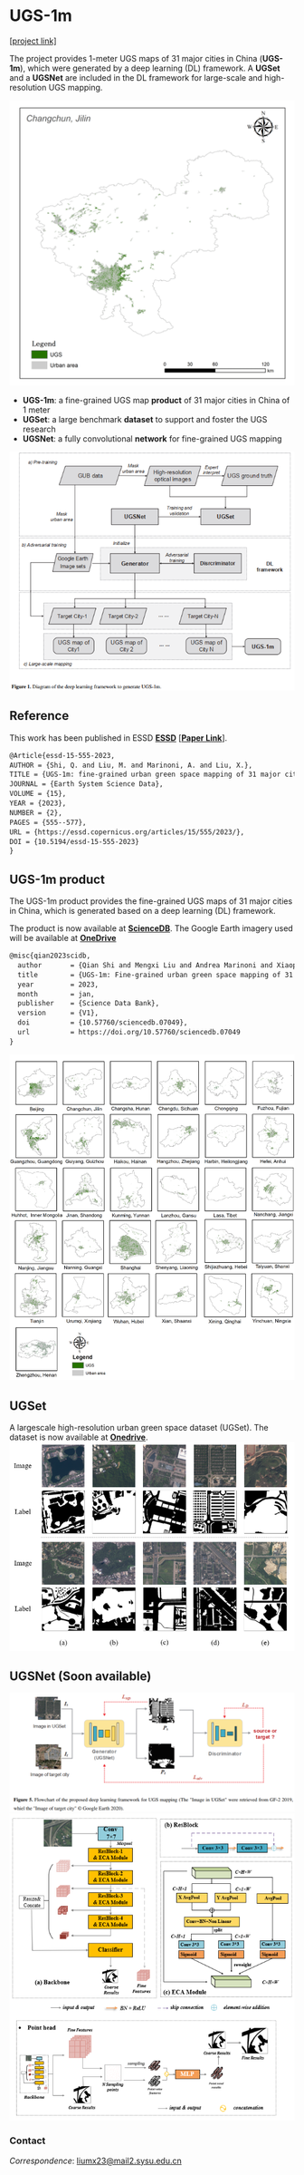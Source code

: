 # UGS-1m
[[project link]](https://liumency.github.io/UGS-1m/)

The project provides 1-meter UGS maps of 31 major cities in China (**UGS-1m**), which were generated by a deep learning (DL) framework. A **UGSet** and a **UGSNet** are included in the DL framework for large-scale and high-resolution UGS mapping.

<div align=center><img src="imgs/ugs_maps.gif" width="600" alt="UGS-1m"/><br/></div>

 - **UGS-1m**: a fine-grained UGS map **product** of 31 major cities in China of 1 meter
 - **UGSet**: a large benchmark **dataset** to support and foster the UGS research
 - **UGSNet**: a fully convolutional **network** for fine-grained UGS mapping

![diagram](imgs/diagram.png)

## Reference
This work has been published in ESSD [**ESSD**](https://www.earth-system-science-data.net/) [[**Paper Link**](https://essd.copernicus.org/articles/15/555/2023/)].

```markdown
@Article{essd-15-555-2023,
AUTHOR = {Shi, Q. and Liu, M. and Marinoni, A. and Liu, X.},
TITLE = {UGS-1m: fine-grained urban green space mapping of 31 major cities in China based on the deep learning framework},
JOURNAL = {Earth System Science Data},
VOLUME = {15},
YEAR = {2023},
NUMBER = {2},
PAGES = {555--577},
URL = {https://essd.copernicus.org/articles/15/555/2023/},
DOI = {10.5194/essd-15-555-2023}
}
```

## UGS-1m product 

The UGS-1m product provides the fine-grained UGS maps of 31 major cities in China, which is generated based on a deep learning (DL) framework. 


The product is now available at [**ScienceDB**](https://doi.org/10.57760/sciencedb.07049).
The Google Earth imagery used will be available at [**OneDrive**](https://mail2sysueducn-my.sharepoint.com/:f:/g/personal/liumx23_mail2_sysu_edu_cn/EuILVq8vbopKu_juqg4ams8BythT7i1Oe7X-9kQaVn-LAw?e=9aBqSq)

```markdown
@misc{qian2023scidb,
  author       = {Qian Shi and Mengxi Liu and Andrea Marinoni and Xiaoping Liu},
  title        = {UGS-1m: Fine-grained urban green space mapping of 31 major cities in China based on the deep learning framework},
  year         = 2023,
  month        = jan,
  publisher    = {Science Data Bank},
  version      = {V1},
  doi          = {10.57760/sciencedb.07049},
  url          = https://doi.org/10.57760/sciencedb.07049
}
```
![UGS-1m](imgs/ugs-1m.png)

## UGSet
A largescale high-resolution urban green space dataset (UGSet). The dataset is now available at [**Onedrive**](https://mail2sysueducn-my.sharepoint.com/:f:/g/personal/liumx23_mail2_sysu_edu_cn/EuFVXihDii5OnZB22wJATGkB0zcqNDloT3KkxUwiW3rM8g?e=vq3bpy).
![UGSet](imgs/UGSet.png)


## UGSNet  (Soon available)
![framework](imgs/DL_framework.png)
![UGSNet](imgs/UGSNet.png)

### Contact
*Correspondence*: liumx23@mail2.sysu.edu.cn

